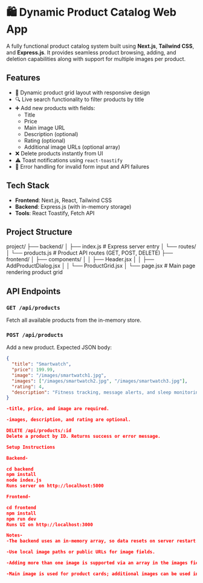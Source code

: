 # 🛍️ Dynamic Product Catalog Web App

A fully functional product catalog system built using **Next.js**, **Tailwind CSS**, and **Express.js**. It provides seamless product browsing, adding, and deletion capabilities along with support for multiple images per product.

## Features

- 🧩 Dynamic product grid layout with responsive design
- 🔍 Live search functionality to filter products by title
- ➕ Add new products with fields:
  - Title
  - Price
  - Main image URL
  - Description (optional)
  - Rating (optional)
  - Additional image URLs (optional array)
- ❌ Delete products instantly from UI
- ⚠️ Toast notifications using `react-toastify`
- 🧠 Error handling for invalid form input and API failures

## Tech Stack

- **Frontend**: Next.js, React, Tailwind CSS
- **Backend**: Express.js (with in-memory storage)
- **Tools**: React Toastify, Fetch API

## Project Structure

project/
├── backend/
│ ├── index.js # Express server entry
│ └── routes/
│ └── products.js # Product API routes (GET, POST, DELETE)
├── frontend/
│ ├── components/
│ │ ├── Header.jsx
│ │ ├── AddProductDialog.jsx
│ │ └── ProductGrid.jsx
│ └── page.jsx # Main page rendering product grid

## API Endpoints

### `GET /api/products`
Fetch all available products from the in-memory store.

### `POST /api/products`
Add a new product. Expected JSON body:

```json
{
  "title": "Smartwatch",
  "price": 199.99,
  "image": "/images/smartwatch1.jpg",
  "images": ["/images/smartwatch2.jpg", "/images/smartwatch3.jpg"],
  "rating": 4,
  "description": "Fitness tracking, message alerts, and sleep monitoring."
}

-title, price, and image are required.

-images, description, and rating are optional.

DELETE /api/products/:id
Delete a product by ID. Returns success or error message.

Setup Instructions

Backend-

cd backend
npm install
node index.js
Runs server on http://localhost:5000

Frontend-

cd frontend
npm install
npm run dev
Runs UI on http://localhost:3000

Notes-
-The backend uses an in-memory array, so data resets on server restart.

-Use local image paths or public URLs for image fields.

-Adding more than one image is supported via an array in the images field.

-Main image is used for product cards; additional images can be used in sliders or modals.